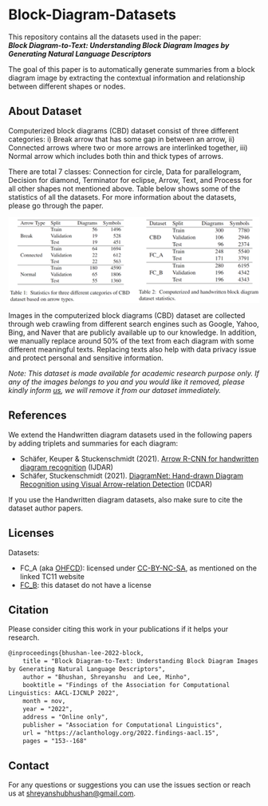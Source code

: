 # Block-Diagram-Datasets

This repository contains all the datasets used in the paper:  
**_Block Diagram-to-Text: Understanding Block Diagram Images by Generating Natural Language Descriptors_**

The goal of this paper is to automatically generate summaries from a block diagram image by extracting the contextual information and relationship between different shapes or nodes.


## About Dataset

Computerized block diagrams (CBD) dataset consist of three different categories: 
i) Break arrow that has some gap in between an arrow, 
ii) Connected arrows where two or more arrows are interlinked together,
iii) Normal arrow which includes both thin and thick types of arrows. 

There are total 7 classes: Connection for circle, Data for parallelogram, Decision for diamond, Terminator for eclipse, Arrow, Text, and Process for all other shapes not mentioned above. Table below shows some of the statistics of all the datasets. For more information about the datasets, please go through the paper.

![teaser](stats.png)

Images in the computerized block diagrams (CBD) dataset are collected through web crawling from different search engines such as Google, Yahoo, Bing, and Naver that are publicly available up to our knowledge. In addition, we manually replace around 50% of the text from each diagram with some different meaningful texts. Replacing texts also help with data privacy issue and protect personal and sensitive information.

*Note: This dataset is made available for academic research purpose only. If any of the images belongs to you and you would like it removed, please kindly inform [us](mailto:shreyanshubhushan@gmail.com), we will remove it from our dataset immediately.*

## References

We extend the Handwritten diagram datasets used in the following papers by adding triplets and summaries for each diagram:
- Schäfer, Keuper & Stuckenschmidt (2021). [Arrow R-CNN for handwritten diagram recognition](https://link.springer.com/article/10.1007/s10032-020-00361-1) (IJDAR)
- Schäfer, Stuckenschmidt (2021). [DiagramNet: Hand-drawn Diagram Recognition using Visual Arrow-relation Detection](https://link.springer.com/chapter/10.1007/978-3-030-86549-8_39) (ICDAR)

If you use the Handwritten diagram datasets, also make sure to cite the dataset author papers.

## Licenses

Datasets:
- FC\_A (aka [OHFCD](http://tc11.cvc.uab.es/datasets/OHFCD_1)): licensed under [CC-BY-NC-SA](https://creativecommons.org/licenses/by-nc-sa/3.0/), as mentioned on the linked TC11 website
- [FC\_B](https://cmp.felk.cvut.cz/~breslmar/flowcharts/): this dataset do not have a license

## Citation
Please consider citing this work in your publications if it helps your research.

```
@inproceedings{bhushan-lee-2022-block,
    title = "Block Diagram-to-Text: Understanding Block Diagram Images by Generating Natural Language Descriptors",
    author = "Bhushan, Shreyanshu  and Lee, Minho",
    booktitle = "Findings of the Association for Computational Linguistics: AACL-IJCNLP 2022",
    month = nov,
    year = "2022",
    address = "Online only",
    publisher = "Association for Computational Linguistics",
    url = "https://aclanthology.org/2022.findings-aacl.15",
    pages = "153--168"

```

## Contact

For any questions or suggestions you can use the issues section or reach us at shreyanshubhushan@gmail.com.

